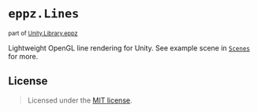 # `eppz.Lines`
 <sup>part of [Unity.Library.eppz](https://github.com/eppz/Unity.Library.eppz)</sup>

Lightweight OpenGL line rendering for Unity. See example scene in [`Scenes`](Scenes) for more.

## License

> Licensed under the [MIT license](http://en.wikipedia.org/wiki/MIT_License).

